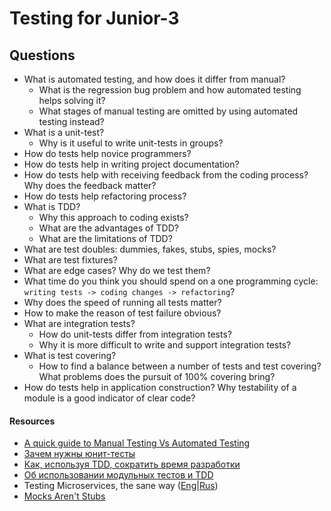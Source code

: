 # Testing for Junior-3

## Questions

* What is automated testing, and how does it differ from manual?
  * What is the regression bug problem and how automated testing helps solving it?
  * What stages of manual testing are omitted by using automated testing instead?
* What is a unit-test?
  * Why is it useful to write unit-tests in groups?
* How do tests help novice programmers?
* How do tests help in writing project documentation?
* How do tests help with receiving feedback from the coding process?
Why does the feedback matter?
* How do tests help refactoring process?
* What is TDD?
  * Why this approach to coding exists?
  * What are the advantages of TDD?
  * What are the limitations of TDD?
* What are test doubles: dummies, fakes, stubs, spies, mocks?
* What are test fixtures?
* What are edge cases? Why do we test them?
* What time do you think you should spend on a one programming cycle: `writing tests -> coding changes -> refactoring`?
* Why does the speed of running all tests matter?
* How to make the reason of test failure obvious?
* What are integration tests?
  * How do unit-tests differ from integration tests?
  * Why it is more difficult to write and support integration tests?
* What is test covering?
  * How to find a balance between a number of tests and test covering?
  What problems does the pursuit of 100% covering bring?
* How do tests help in application construction?
Why testability of a module is a good indicator of clear code?

#### Resources

* [A quick guide to Manual Testing Vs Automated Testing](https://reqtest.com/testing-blog/manual-testing-vs-automated-testing/)
* [Зачем нужны юнит-тесты](https://tproger.ru/translations/unit-tests-purposes/)
* [Как, используя TDD, сократить время разработки](https://www.simbirsoft.com/blog/razrabotka-cherez-testirovanie-polza-i-vred/)
* [Об использовании модульных тестов и TDD](https://eax.me/unit-testing/)
* Testing Microservices, the sane way ([Eng](https://medium.com/@copyconstruct/testing-microservices-the-sane-way-9bb31d158c16?imm_mid=0fa713&%3Bcmp=em-webops-na-na-newsltr_20180112)|[Rus](https://habr.com/ru/company/oleg-bunin/blog/349632/))
* [Mocks Aren't Stubs](https://www.martinfowler.com/articles/mocksArentStubs.html)

